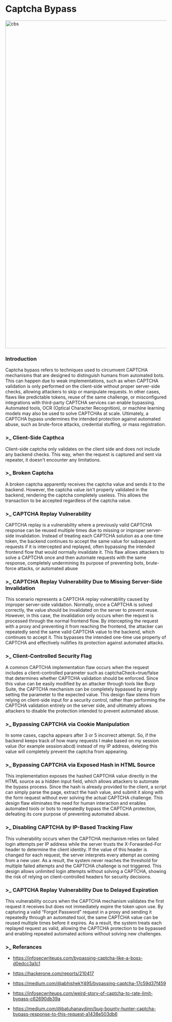 # Captcha Bypass
<img width="1536" height="1024" alt="cbs" src="https://github.com/user-attachments/assets/dec469e2-560a-4778-8fbd-fcea8c973fa3" />

### Introduction
Captcha bypass refers to techniques used to circumvent CAPTCHA mechanisms that are designed to distinguish humans from automated bots. This can happen due to weak implementations, such as when CAPTCHA validation is only performed on the client-side without proper server-side checks, allowing attackers to skip or manipulate requests. In other cases, flaws like predictable tokens, reuse of the same challenge, or misconfigured integrations with third-party CAPTCHA services can enable bypassing. Automated tools, OCR (Optical Character Recognition), or machine learning models may also be used to solve CAPTCHAs at scale. Ultimately, a CAPTCHA bypass undermines the intended protection against automated abuse, such as brute-force attacks, credential stuffing, or mass registration.


### >_ Client-Side Capthca
Client-side captcha only validates on the client side and does not include any backend checks. This way, when the request is captured and sent via repeater, it doesn't encounter any limitations.


### >_ Broken Captcha
A broken captcha apparently receives the captcha value and sends it to the backend. However, the captcha value isn't properly validated in the backend, rendering the captcha completely useless. This allows the transaction to be accepted regardless of the captcha value.


### >_ CAPTCHA Replay Vulnerability
CAPTCHA replay is a vulnerability where a previously valid CAPTCHA response can be reused multiple times due to missing or improper server-side invalidation. Instead of treating each CAPTCHA solution as a one-time token, the backend continues to accept the same value for subsequent requests if it is intercepted and replayed, often bypassing the intended frontend flow that would normally invalidate it. This flaw allows attackers to solve a CAPTCHA once and then automate requests with the same response, completely undermining its purpose of preventing bots, brute-force attacks, or automated abuse


### >_ CAPTCHA Replay Vulnerability Due to Missing Server-Side Invalidation
This scenario represents a CAPTCHA replay vulnerability caused by improper server-side validation. Normally, once a CAPTCHA is solved correctly, the value should be invalidated on the server to prevent reuse. However, in this case, the invalidation only occurs when the request is processed through the normal frontend flow. By intercepting the request with a proxy and preventing it from reaching the frontend, the attacker can repeatedly send the same valid CAPTCHA value to the backend, which continues to accept it. This bypasses the intended one-time use property of CAPTCHA and effectively nullifies its protection against automated attacks.


### >_ Client-Controlled Security Flag
A common CAPTCHA implementation flaw occurs when the request includes a client-controlled parameter such as captchaCheck=true/false that determines whether CAPTCHA validation should be enforced. Since this value can be easily modified by an attacker through tools like Burp Suite, the CAPTCHA mechanism can be completely bypassed by simply setting the parameter to the expected value. This design flaw stems from relying on client-side input for a security control, rather than performing the CAPTCHA validation entirely on the server side, and ultimately allows attackers to disable the protection intended to prevent automated abuse.


### >_ Bypassing CAPTCHA via Cookie Manipulation
In some cases, capcha appears after 3 or 5 incorrect attempt. So, if the backend keeps track of how many requests I make based on my session value (for example session:abcd) instead of my IP address, deleting this value will completely prevent the captcha from appearing.


### >_ Bypassing CAPTCHA via Exposed Hash in HTML Source
This implementation exposes the hashed CAPTCHA value directly in the HTML source as a hidden input field, which allows attackers to automate the bypass process. Since the hash is already provided to the client, a script can simply parse the page, extract the hash value, and submit it along with the form request without ever solving the actual CAPTCHA challenge. This design flaw eliminates the need for human interaction and enables automated tools or bots to repeatedly bypass the CAPTCHA protection, defeating its core purpose of preventing automated abuse.


### >_ Disabling CAPTCHA by IP-Based Tracking Flaw
This vulnerability occurs when the CAPTCHA mechanism relies on failed login attempts per IP address while the server trusts the X-Forwarded-For header to determine the client identity. If the value of this header is changed for each request, the server interprets every attempt as coming from a new user. As a result, the system never reaches the threshold for multiple failed attempts and the CAPTCHA challenge is not triggered. This design allows unlimited login attempts without solving a CAPTCHA, showing the risk of relying on client-controlled headers for security decisions.


### >_ CAPTCHA Replay Vulnerability Due to Delayed Expiration
This vulnerability occurs when the CAPTCHA mechanism validates the first request it receives but does not immediately expire the token upon use. By capturing a valid “Forgot Password” request in a proxy and sending it repeatedly through an automated tool, the same CAPTCHA value can be reused multiple times before it expires. As a result, the system treats each replayed request as valid, allowing the CAPTCHA protection to be bypassed and enabling repeated automated actions without solving new challenges.


### >_ Referances
- https://infosecwriteups.com/bypassing-captcha-like-a-boss-d0edcc3a1c1
- https://hackerone.com/reports/210417
- https://medium.com/@abhishekY495/bypassing-captcha-17c59d37f459
- https://infosecwriteups.com/weird-story-of-captcha-to-rate-limit-bypass-c62690db39a

- https://medium.com/@batuhanaydinn/bug-bounty-hunter-captcha-bypass-response-to-this-request-a1438e503db6
